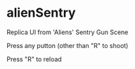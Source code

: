 # alienSentry
Replica UI from 'Aliens' Sentry Gun Scene

Press any putton (other than "R" to shoot)

Press "R" to reload

